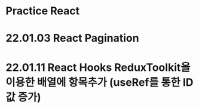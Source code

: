 # Practice React

# 22.01.03 React Pagination 

# 22.01.11 React Hooks ReduxToolkit을 이용한 배열에 항목추가 (useRef를 통한 ID 값 증가)
